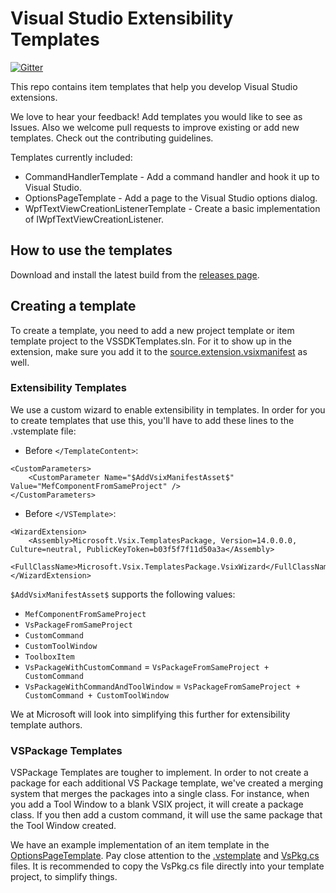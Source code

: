 # Visual Studio Extensibility Templates
[![Gitter](https://badges.gitter.im/Join%20Chat.svg)](http://aka.ms/ihb37w)

This repo contains item templates that help you develop Visual Studio extensions.

We love to hear your feedback! Add templates you would like to see as Issues. Also we welcome pull requests to improve existing or add new templates. Check out the contributing guidelines.

Templates currently included:

* CommandHandlerTemplate - Add a command handler and hook it up to Visual Studio.
* OptionsPageTemplate - Add a page to the Visual Studio options dialog.
* WpfTextViewCreationListenerTemplate - Create a basic implementation of IWpfTextViewCreationListener.

## How to use the templates
Download and install the latest build from the [releases page](https://github.com/Microsoft/VSSDK-Extensibility-Templates/releases/latest).

## Creating a template

To create a template, you need to add a new project template or item template project to the VSSDKTemplates.sln. For it to show up in the extension, make sure you add it to the [source.extension.vsixmanifest](https://github.com/Microsoft/VSSDK-Extensibility-Templates/blob/master/src/source.extension.vsixmanifest) as well.

### Extensibility Templates
We use a custom wizard to enable extensibility in templates. In order for you to create templates that use this, you'll have to add these lines to the .vstemplate file:
* Before `</TemplateContent>`:
```
<CustomParameters>
    <CustomParameter Name="$AddVsixManifestAsset$" Value="MefComponentFromSameProject" />
</CustomParameters>
```
* Before `</VSTemplate>`:
```
<WizardExtension>
    <Assembly>Microsoft.Vsix.TemplatesPackage, Version=14.0.0.0, Culture=neutral, PublicKeyToken=b03f5f7f11d50a3a</Assembly>
    <FullClassName>Microsoft.Vsix.TemplatesPackage.VsixWizard</FullClassName>
</WizardExtension>
```

`$AddVsixManifestAsset$` supports the following values:
* `MefComponentFromSameProject`
* `VsPackageFromSameProject`
* `CustomCommand`
* `CustomToolWindow`
* `ToolboxItem`
* `VsPackageWithCustomCommand` = `VsPackageFromSameProject + CustomCommand`
* `VsPackageWithCommandAndToolWindow` = `VsPackageFromSameProject + CustomCommand + CustomToolWindow`

We at Microsoft will look into simplifying this further for extensibility template authors.
### VSPackage Templates
VSPackage Templates are tougher to implement. In order to not create a package for each additional VS Package template, we've created a merging system that merges the packages into a single class.
For instance, when you add a Tool Window to a blank VSIX project, it will create a package class. If you then add a custom command, it will use the same package that the Tool Window created.

We have an example implementation of an item template in the [OptionsPageTemplate](https://github.com/Microsoft/VSSDK-Extensibility-Templates/tree/master/src/ItemTemplates/OptionsPageTemplate). 
Pay close attention to the [.vstemplate](https://github.com/Microsoft/VSSDK-Extensibility-Templates/blob/master/src/ItemTemplates/OptionsPageTemplate/OptionsPage.vstemplate) and [VsPkg.cs](https://github.com/Microsoft/VSSDK-Extensibility-Templates/blob/master/src/ItemTemplates/OptionsPageTemplate/VsPkg.cs) files. It is recommended to copy the VsPkg.cs file directly into your template project, 
to simplify things.